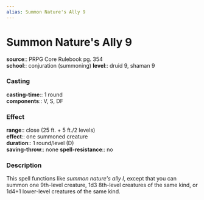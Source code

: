 ```yaml
---
alias: Summon Nature's Ally 9
---
```


# Summon Nature's Ally 9 

**source**:: PRPG Core Rulebook pg. 354  
**school**:: conjuration (summoning)
**level**:: druid 9, shaman 9

### Casting 

**casting-time**:: 1 round  
**components**:: V, S, DF

### Effect 

**range**:: close (25 ft. + 5 ft./2 levels)  
**effect**:: one summoned creature  
**duration**:: 1 round/level (D)  
**saving-throw**:: none
**spell-resistance**:: no

### Description 

This spell functions like *summon nature's ally I*, except that you can summon one 9th-level creature, 1d3 8th-level creatures of the same kind, or 1d4+1 lower-level creatures of the same kind.
